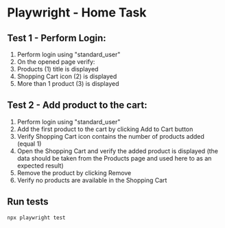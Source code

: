 # Playwright - Home Task 

## Test 1 - Perform Login:
1. Perform login using "standard_user"
2. On the opened page verify: 
3. Products (1) title is displayed
4. Shopping Cart icon (2) is displayed
5. More than 1 product (3) is displayed

## Test 2 - Add product to the cart:
1. Perform login using "standard_user"
2. Add the first product to the cart by clicking Add to Cart button
3. Verify Shopping Cart icon contains the number of products added (equal 1)
4. Open the Shopping Cart and verify the added product is displayed (the data should be taken from the Products page and used here to as an expected result)
5. Remove the product by clicking Remove
6. Verify no products are available in the Shopping Cart

## Run tests

```bash
npx playwright test
```